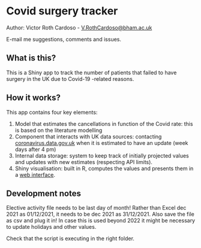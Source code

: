 # Covid surgery tracker

Author: Victor Roth Cardoso - V.RothCardoso@bham.ac.uk

E-mail me suggestions, comments and issues.

## What is this?

This is a Shiny app to track the number of patients that failed to have surgery in the UK due to Covid-19 -related reasons.

## How it works?

This app contains four key elements:
1. Model that estimates the cancellations in function of the Covid rate: this is based on the literature modelling
2. Component that interacts with UK data sources: contacting [coronavirus.data.gov.uk](coronavirus.data.gov.uk) when it is estimated to have an update (week days after 4 pm)
3. Internal data storage: system to keep track of initially projected values and updates with new estimates (respecting API limits).
4. Shiny visualisation: built in R, computes the values and presents them in a [web interface](https://gkoutoslab.bham.ac.uk/covidtracker_surgery/).

## Development notes

Elective activity file needs to be last day of month! Rather than Excel dec 2021 as 01/12/2021, it needs to be dec 2021 as 31/12/2021. Also save the file as csv and plug it in!
In case this is used beyond 2022 it might be necessary to update holidays and other values.

Check that the script is executing in the right folder.
